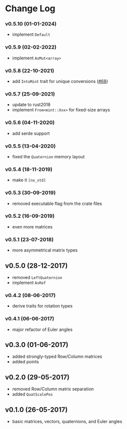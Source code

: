 # Change Log

### v0.5.10 (01-01-2024)
- implement `Default`

### v0.5.9 (02-02-2022)
- implement `AsMut<array>`

### v0.5.8 (22-10-2021)
- add `IntoMint` trait for unique conversions ([#68])

[#68]: https://github.com/kvark/mint/pull/68

### v0.5.7 (25-09-2021)
- update to rust2018
- implement `From<mint::Xxx>` for fixed-size arrays

### v0.5.6 (04-11-2020)
- add serde support

### v0.5.5 (13-04-2020)
- fixed the `Quaternion` memory layout

### v0.5.4 (18-11-2019)
- make it `[no_std]`

### v0.5.3 (30-09-2019)
- removed executable flag from the crate files

### v0.5.2 (16-09-2019)
- even more matrices

### v0.5.1 (23-07-2018)
- more asymmetrical matrix types

## v0.5.0 (28-12-2017)
- removed `LeftQuaternion`
- implement `AsRef`

### v0.4.2 (08-06-2017)
- derive traits for rotation types

### v0.4.1 (06-06-2017)
- major refactor of Euler angles

## v0.3.0 (01-06-2017)
- added strongly-typed Row/Column matrices
- added points

## v0.2.0 (29-05-2017)
- removed Row/Column matrix separation
- added `QuatScalePos`

## v0.1.0 (26-05-2017)
- basic matrices, vectors, quaternions, and Euler angles
